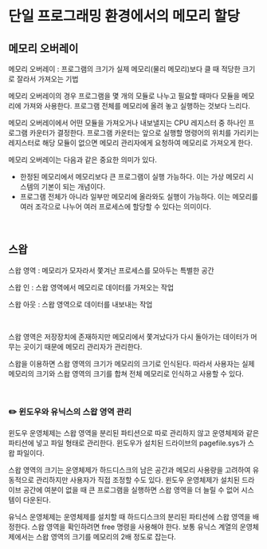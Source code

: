 # 단일 프로그래밍 환경에서의 메모리 할당

## 메모리 오버레이

메모리 오버레이 : 프로그램의 크기가 실제 메모리(물리 메모리)보다 클 때 적당한 크기로 잘라서 가져오는 기법

메모리 오버레이의 경우 프로그램을 몇 개의 모듈로 나누고 필요할 때마다 모듈을 메모리에 가져와 사용한다. 프로그램 전체를 메모리에 올려 놓고 실행하는 것보다 느리다.

메모리 오버레이에서 어떤 모듈을 가져오거나 내보낼지는 CPU 레지스터 중 하나인 프로그램 카운터가 결정한다. 프로그램 카운터는 앞으로 실행할 명령어의 위치를 가리키는 레지스터로 해당 모듈이 없으면 메모리 관리자에게 요청하여 메모리로 가져오게 한다.

메모리 오버레이는 다음과 같은 중요한 의미가 있다.

- 한정된 메모리에서 메모리보다 큰 프로그램이 실행 가능하다. 이는 가상 메모리 시스템의 기본이 되는 개념이다.
- 프로그램 전체가 아니라 일부만 메모리에 올라와도 실행이 가능하다. 이는 메모리를 여러 조각으로 나누어 여러 프로세스에 할당할 수 있다는 의미이다.

<br>



## 스왑

스왑 영역 : 메모리가 모자라서 쫓겨난 프로세스를 모아두는 특별한 공간

스왑 인 : 스왑 영역에서 메모리로 데이터를 가져오는 작업

스왑 아웃 : 스왑 영역으로 데이터를 내보내는 작업

<br>



스왑 영역은 저장장치에 존재하지만 메모리에서 쫓겨났다가 다시 돌아가는 데이터가 머무는 곳이기 때문에 메모리 관리자가 관리한다. 

스왑을 이용하면 스왑 영역의 크기가 메모리의 크기로 인식된다. 따라서 사용자는 실제 메모리의 크기와 스왑 영역의 크기를 합쳐 전체 메모리로 인식하고 사용할 수 있다.

<br>



### :pencil2: 윈도우와 유닉스의 스왑 영역 관리

윈도우 운영체제는 스왑 영역을 분리된 파티션으로 따로 관리하지 않고 운영체제와 같은 파티션에 넣고 파일 형태로 관리한다. 윈도우가 설치된 드라이브의 pagefile.sys가 스왑 파일이다. 

스왑 영역의 크기는 운영체제가 하드디스크의 남은 공간과 메모리 사용량을 고려하여 유동적으로 관리하지만 사용자가 직접 조정할 수도 있다. 윈도우 운영체제가 설치된 드라이브 공간에 여분이 없을 때 큰 프로그램을 실행하면 스왑 영역을 더 늘릴 수 없어 시스템이 다운된다.

유닉스 운영체제는 운영체제를 설치할 때 하드디스크의 분리된 파티션에 스왑 영역을 배정한다. 스왑 영역을 확인하려면 free 명령을 사용해야 한다. 보통 유닉스 계열의 운영체제에서는 스왑 영역의 크기를 메모리의 2배 정도로 잡는다.         